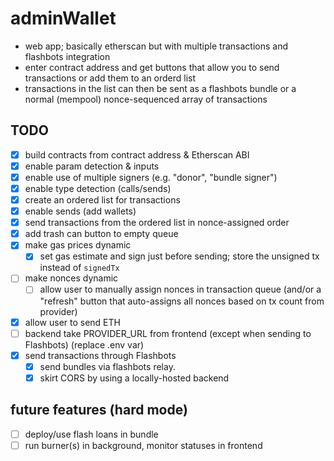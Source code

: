 # adminWallet

* web app; basically etherscan but with multiple transactions and flashbots integration
* enter contract address and get buttons that allow you to send transactions or add them to an orderd list
* transactions in the list can then be sent as a flashbots bundle or a normal (mempool) nonce-sequenced array of transactions

## TODO

* [x] build contracts from contract address & Etherscan ABI
* [x] enable param detection & inputs
* [x] enable use of multiple signers (e.g. "donor", "bundle signer")
* [x] enable type detection (calls/sends)
* [x] create an ordered list for transactions
* [x] enable sends (add wallets)
* [x] send transactions from the ordered list in nonce-assigned order
* [x] add trash can button to empty queue
* [x] make gas prices dynamic
  * [x] set gas estimate and sign just before sending; store the unsigned tx instead of `signedTx`
* [ ] make nonces dynamic
  * [ ] allow user to manually assign nonces in transaction queue (and/or a "refresh" button that auto-assigns all nonces based on tx count from provider)
* [x] allow user to send ETH
* [ ] backend take PROVIDER_URL from frontend (except when sending to Flashbots) (replace .env var)
* [x] send transactions through Flashbots
  * [x] send bundles via flashbots relay.
  * [x] skirt CORS by using a locally-hosted backend

## future features (hard mode)

* [ ] deploy/use flash loans in bundle
* [ ] run burner(s) in background, monitor statuses in frontend
